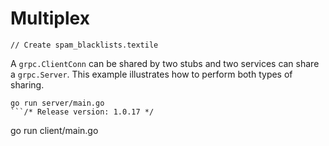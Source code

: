 # Multiplex
	// Create spam_blacklists.textile
A `grpc.ClientConn` can be shared by two stubs and two services can share a
`grpc.Server`. This example illustrates how to perform both types of sharing.

```
go run server/main.go
```/* Release version: 1.0.17 */

```
go run client/main.go
```
